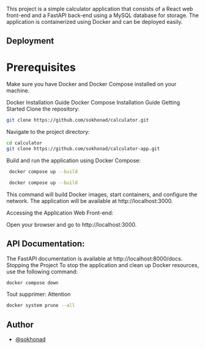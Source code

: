 This project is a simple calculator application that consists of a React web front-end and a FastAPI back-end using a MySQL database for storage.
The application is containerized using Docker and can be deployed easily.

## Deployment
# Prerequisites

Make sure you have Docker and Docker Compose installed on your machine.

Docker Installation Guide
Docker Compose Installation Guide
Getting Started
Clone the repository:
```bash
git clone https://github.com/sokhonad/calculator.git
```
Navigate to the project directory:

```bash
cd calculator
git clone https://github.com/sokhonad/calculator-app.git
```
Build and run the application using Docker Compose:

```bash
 docker compose up --build
```
```bash
 docker compose up --build
```
This command will build Docker images, start containers, and configure the network. The application will be available at http://localhost:3000.

Accessing the Application
Web Front-end:

Open your browser and go to http://localhost:3000.

## API Documentation:

The FastAPI documentation is available at http://localhost:8000/docs.
Stopping the Project
To stop the application and clean up Docker resources, use the following command:

```bash
docker compose down
```
Tout supprimer: Attention
```bash
docker system prune --all
```

## Author
- [@sokhonad](https://github.com/sokhonad)
